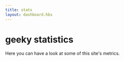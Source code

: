 ```yaml
---
title: stats
layout: dashboard.hbs
---
```


# geeky statistics

Here you can have a look at some of this site's metrics.

